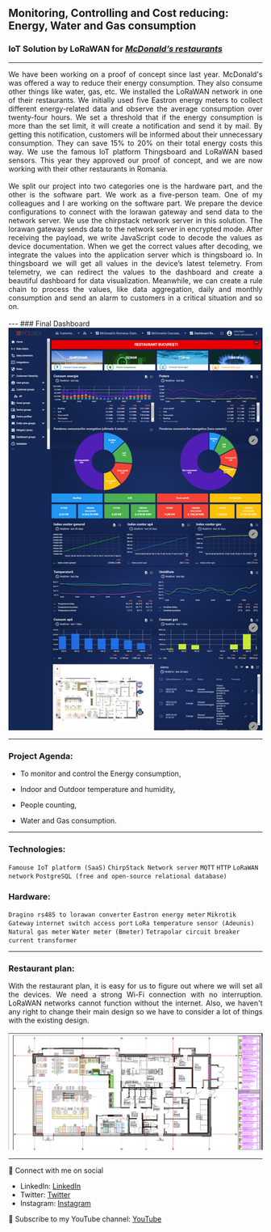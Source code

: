 ## Monitoring, Controlling and Cost reducing: Energy, Water and Gas consumption
### IoT Solution by LoRaWAN for [***McDonald’s restaurants***](https://www.mcdonalds.ro/restaurante)
---
<div style="text-align: justify">We have been working on a proof of concept since last year. McDonald's was offered a way to reduce their energy consumption. They also consume other things like water, gas, etc. We installed the LoRaWAN network in one of their restaurants. We initially used five Eastron energy meters to collect different energy-related data and observe the average consumption over twenty-four hours. We set a threshold that if the energy consumption is more than the set limit, it will create a notification and send it by mail. By getting this notification, customers will be informed about their unnecessary consumption. They can save 15% to 20% on their total energy costs this way. We use the famous IoT platform Thingsboard and LoRaWAN based sensors. This year they approved our proof of concept, and we are now working with their other restaurants in Romania.</div><br>

<div style="text-align: justify">We split our project into two categories one is the hardware part, and the other is the software part. We work as a five-person team. One of my colleagues and I are working on the software part. We prepare the device configurations to connect with the lorawan gateway and send data to the network server. We use the chirpstack network server in this solution. The lorawan gateway sends data to the network server in encrypted mode. After receiving the payload, we write JavaScript code to decode the values as device documentation. When we get the correct values after decoding, we integrate the values into the application server which is thingsboard io. In thingsboard we will get all values in the device’s latest telemetry. From telemetry, we can redirect the values to the dashboard and create a beautiful dashboard for data visualization. Meanwhile, we can create a rule chain to process the values, like data aggregation, daily and monthly consumption and send an alarm to customers in a critical situation and so on.
</div> <br>
---
### Final Dashboard

<img src= "IMG/Mcdonalds dashboard.png" width=800>

---
### Project Agenda:

-	To monitor and control the Energy consumption,

- Indoor and Outdoor temperature and humidity, 

- People counting, 

- Water and Gas consumption. 
---

### Technologies:

`Famouse IoT platform (SaaS)` `ChirpStack Network server` `MQTT` `HTTP` `LoRaWAN network` `PostgreSQL (free and open-source relational database) `

### Hardware:

`Dragino rs485 to lorawan converter` `Eastron energy meter` `Mikrotik Gateway` `internet switch access port` `LoRa temperature sensor (Adeunis)` `Natural gas meter`
`Water meter (Bmeter)` `Tetrapolar circuit breaker` `current transformer`

---

### Restaurant plan:

<div style="text-align: justify">With the restaurant plan, it is easy for us to figure out where we will set all the devices. We need a strong Wi-Fi connection with no interruption. LoRaWAN networks cannot function without the internet. Also, we haven't any right to change their main design so we have to consider a lot of things with the existing design.<div><br>

<img src= "IMG/Restaurant plan.png" width=800>
  
  ---

🚩 Connect with me on social
- LinkedIn: [LinkedIn](https://www.linkedin.com/in/ariful-islam-arif-2987b51a3/)
- Twitter: [Twitter](https://twitter.com/arifulislam301)
- Instagram: [Instagram](https://www.instagram.com/ariful_mr_islam/)

🔔 Subscribe to my YouTube channel: [YouTube](https://www.youtube.com/channel/UCED68cm6nHaAlAk0h9I3yAQ)
